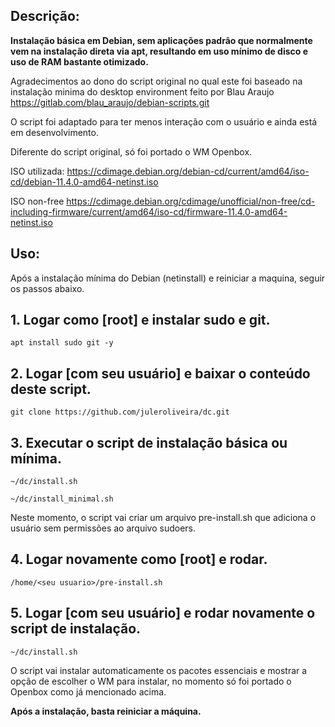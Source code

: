 ## Descrição:

**Instalação básica em Debian, sem aplicações padrão que normalmente vem na instalação direta via apt, resultando em uso mínimo de disco e uso de RAM bastante otimizado.**


Agradecimentos ao dono do script original no qual este foi  baseado na instalação minima do desktop environment feito por Blau Araujo
https://gitlab.com/blau_araujo/debian-scripts.git

O script foi adaptado para ter menos interação com o usuário e ainda está em desenvolvimento.

Diferente do script original, só foi portado o WM Openbox.


ISO utilizada:
    https://cdimage.debian.org/debian-cd/current/amd64/iso-cd/debian-11.4.0-amd64-netinst.iso
    
ISO non-free
    https://cdimage.debian.org/cdimage/unofficial/non-free/cd-including-firmware/current/amd64/iso-cd/firmware-11.4.0-amd64-netinst.iso
  


## Uso:

Após a instalação mínima do Debian (netinstall) e reiniciar a maquina, seguir os passos abaixo.


## 1. Logar como [root] e instalar sudo e git.

  `apt install sudo git -y`
  
## 2. Logar [com seu usuário] e baixar o conteúdo deste script.

  `git clone https://github.com/juleroliveira/dc.git`
  
## 3. Executar o script de instalação básica ou mínima.

  `~/dc/install.sh`
  
  `~/dc/install_minimal.sh`

  Neste momento, o script vai criar um arquivo pre-install.sh que adiciona o usuário sem permissões ao arquivo sudoers.
  
## 4. Logar novamente como [root] e rodar.

  `/home/<seu usuario>/pre-install.sh`
  
## 5. Logar [com seu usuário] e rodar novamente o script de instalação.

  `~/dc/install.sh`
  
O script vai instalar automaticamente os pacotes essenciais e mostrar a opção de escolher o WM para instalar, no momento só foi portado o Openbox como já mencionado acima.

**Após a instalação, basta reiniciar a máquina.**
